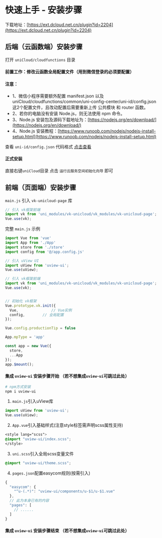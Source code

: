 # 快速上手 - 安装步骤

下载地址：[https://ext.dcloud.net.cn/plugin?id=2204](https://ext.dcloud.net.cn/plugin?id=2204)

## 后端（云函数端）安装步骤
打开 `uniCloud/cloudfunctions` 目录

#### 前置工作：修改云函数全局配置文件（用到微信登录的必须要配置）
#### 注意：
* 1、微信小程序需要额外配置 manifest.json 以及 uniCloud/cloudfunctions/common/uni-config-center/uni-id/config.json 这2个配置文件，且改动配置后需要重新上传 公共模块 和 router 函数。
* 2、若你的电脑没有安装 Node.js，则无法使用 npm 命令。
* 3、Node.js 安装包及源码下载地址为：[https://nodejs.org/en/download/](https://nodejs.org/en/download/)
* 4、Node.js 安装教程：[https://www.runoob.com/nodejs/nodejs-install-setup.html](https://www.runoob.com/nodejs/nodejs-install-setup.html)

查看 `uni-id/config.json` 代码格式 [点击查看](https://vkdoc.fsq.pub/client/uniCloud/config/uni-id.html)

#### 正式安装
直接右键`uniCloud`目录 点击 `运行云服务空间初始化向导` 即可

## 前端（页面端）安装步骤

`main.js` 引入 `vk-unicloud-page` 库

```js
// 引入 vk框架前端
import vk from 'uni_modules/vk-unicloud/vk_modules/vk-unicloud-page';
Vue.use(vk);
```

完整 `main.js` 示例

```js
import Vue from 'vue'
import App from './App'
import store from './store'
import config from '@/app.config.js'

// 引入 uView UI
import uView from 'uview-ui';
Vue.use(uView);

// 引入 vk框架前端
import vk from 'uni_modules/vk-unicloud/vk_modules/vk-unicloud-page';
Vue.use(vk);


// 初始化 vk框架
Vue.prototype.vk.init({
  Vue,               // Vue实例
  config,	     // 全局配置
});

Vue.config.productionTip = false

App.mpType = 'app'

const app = new Vue({
  store,
  ...App
});
app.$mount();

```


#### 集成 `uview-ui` 安装步骤开始 （若不想集成`uview-ui`可跳过此处）

```bash
# npm方式安装
npm i uview-ui
```


1. `main.js`引入uView库
```js
import uView from 'uview-ui';
Vue.use(uView);
```

2. `App.vue`引入基础样式(注意style标签需声明scss属性支持)
```css
<style lang="scss">
@import "uview-ui/index.scss";
</style>
```

3. `uni.scss`引入全局scss变量文件
```css
@import "uview-ui/theme.scss";
```

4. `pages.json`配置easycom规则(按需引入)

```js
{
  "easycom": {
    "^u-(.*)": "uview-ui/components/u-$1/u-$1.vue"
  },
  // 此为本身已有的内容
  "pages": [
    // ......
  ]
}
```

#### 集成 `uview-ui` 安装步骤结束 （若不想集成`uview-ui`可跳过此处）
